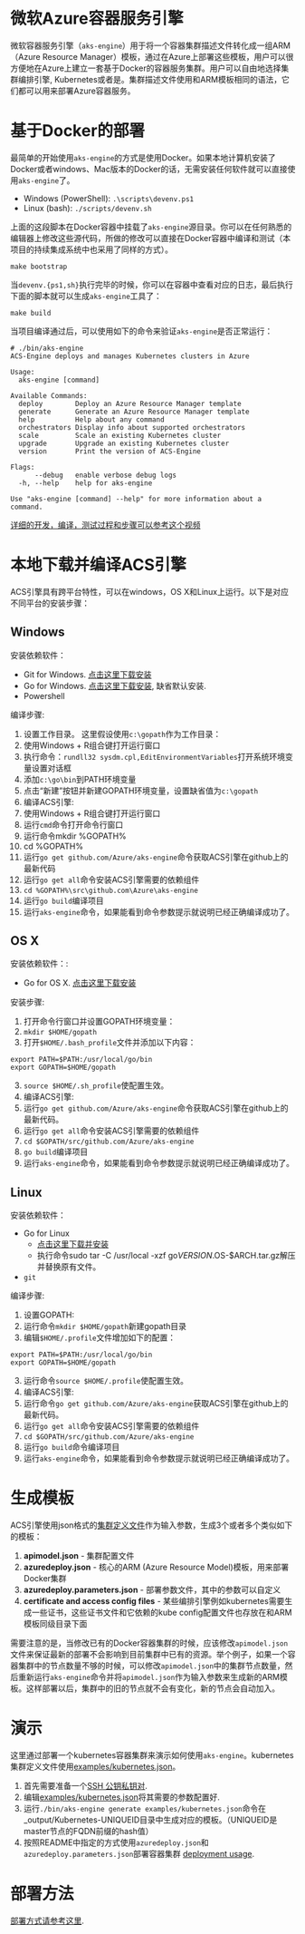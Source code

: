 # 微软Azure容器服务引擎

微软容器服务引擎（`aks-engine`）用于将一个容器集群描述文件转化成一组ARM（Azure Resource Manager）模板，通过在Azure上部署这些模板，用户可以很方便地在Azure上建立一套基于Docker的容器服务集群。用户可以自由地选择集群编排引擎, Kubernetes或者是。集群描述文件使用和ARM模板相同的语法，它们都可以用来部署Azure容器服务。

# 基于Docker的部署

最简单的开始使用`aks-engine`的方式是使用Docker。如果本地计算机安装了Docker或者windows、Mac版本的Docker的话，无需安装任何软件就可以直接使用`aks-engine`了。

* Windows (PowerShell): `.\scripts\devenv.ps1`
* Linux (bash): `./scripts/devenv.sh`

上面的这段脚本在Docker容器中挂载了`aks-engine`源目录。你可以在任何熟悉的编辑器上修改这些源代码，所做的修改可以直接在Docker容器中编译和测试（本项目的持续集成系统中也采用了同样的方式）。

```
make bootstrap
```

当`devenv.{ps1,sh}`执行完毕的时候，你可以在容器中查看对应的日志，最后执行下面的脚本就可以生成`aks-engine`工具了：

```
make build
```

当项目编译通过后，可以使用如下的命令来验证`aks-engine`是否正常运行：

```
# ./bin/aks-engine
ACS-Engine deploys and manages Kubernetes clusters in Azure

Usage:
  aks-engine [command]

Available Commands:
  deploy        Deploy an Azure Resource Manager template
  generate      Generate an Azure Resource Manager template
  help          Help about any command
  orchestrators Display info about supported orchestrators
  scale         Scale an existing Kubernetes cluster
  upgrade       Upgrade an existing Kubernetes cluster
  version       Print the version of ACS-Engine

Flags:
      --debug   enable verbose debug logs
  -h, --help    help for aks-engine

Use "aks-engine [command] --help" for more information about a command.
```

[详细的开发，编译，测试过程和步骤可以参考这个视频](https://www.youtube.com/watch?v=lc6UZmqxQMs)

# 本地下载并编译ACS引擎

ACS引擎具有跨平台特性，可以在windows，OS X和Linux上运行。以下是对应不同平台的安装步骤：

## Windows

安装依赖软件：
- Git for Windows. [点击这里下载安装](https://git-scm.com/download/win)
- Go for Windows. [点击这里下载安装](https://golang.org/dl/), 缺省默认安装.
- Powershell

编译步骤:

1. 设置工作目录。 这里假设使用`c:\gopath`作为工作目录：
  1. 使用Windows + R组合键打开运行窗口
  2. 执行命令：`rundll32 sysdm.cpl,EditEnvironmentVariables`打开系统环境变量设置对话框
  3. 添加`c:\go\bin`到PATH环境变量
  4. 点击“新建”按钮并新建GOPATH环境变量，设置缺省值为`c:\gopath`
2. 编译ACS引擎:
  1. 使用Windows + R组合键打开运行窗口
  2. 运行`cmd`命令打开命令行窗口
  3. 运行命令mkdir %GOPATH%
  4. cd %GOPATH%
  5. 运行`go get github.com/Azure/aks-engine`命令获取ACS引擎在github上的最新代码
  6. 运行`go get all`命令安装ACS引擎需要的依赖组件
  7. `cd %GOPATH%\src\github.com\Azure\aks-engine`
  8. 运行`go build`编译项目
3. 运行`aks-engine`命令，如果能看到命令参数提示就说明已经正确编译成功了。

## OS X

安装依赖软件：:
- Go for OS X. [点击这里下载安装](https://golang.org/dl/)

安装步骤:

1. 打开命令行窗口并设置GOPATH环境变量：
  1. `mkdir $HOME/gopath`
  2. 打开`$HOME/.bash_profile`文件并添加以下内容：
  ```
  export PATH=$PATH:/usr/local/go/bin
  export GOPATH=$HOME/gopath
  ```
  3. `source $HOME/.sh_profile`使配置生效。
2. 编译ACS引擎:
  1. 运行`go get github.com/Azure/aks-engine`命令获取ACS引擎在github上的最新代码。
  2. 运行`go get all`命令安装ACS引擎需要的依赖组件
  3. `cd $GOPATH/src/github.com/Azure/aks-engine`
  4. `go build`编译项目
3. 运行`aks-engine`命令，如果能看到命令参数提示就说明已经正确编译成功了。

## Linux

安装依赖软件：
- Go for Linux
  - [点击这里下载并安装](https://golang.org/dl/)
  - 执行命令sudo tar -C /usr/local -xzf go$VERSION.$OS-$ARCH.tar.gz解压并替换原有文件。
- `git`

编译步骤:

1. 设置GOPATH:
  1. 运行命令`mkdir $HOME/gopath`新建gopath目录
  2. 编辑`$HOME/.profile`文件增加如下的配置：
  ```
  export PATH=$PATH:/usr/local/go/bin
  export GOPATH=$HOME/gopath
  ```
  3. 运行命令`source $HOME/.profile`使配置生效。
2. 编译ACS引擎:
  1. 运行命令`go get github.com/Azure/aks-engine`获取ACS引擎在github上的最新代码。
  2. 运行`go get all`命令安装ACS引擎需要的依赖组件
  3. `cd $GOPATH/src/github.com/Azure/aks-engine`
  4. 运行`go build`命令编译项目
3. 运行`aks-engine`命令，如果能看到命令参数提示就说明已经正确编译成功了。


# 生成模板

ACS引擎使用json格式的[集群定义文件](clusterdefinition.md)作为输入参数，生成3个或者多个类似如下的模板：

1. **apimodel.json** - 集群配置文件
2. **azuredeploy.json** - 核心的ARM (Azure Resource Model)模板，用来部署Docker集群
3. **azuredeploy.parameters.json** - 部署参数文件，其中的参数可以自定义
4. **certificate and access config files** - 某些编排引擎例如kubernetes需要生成一些证书，这些证书文件和它依赖的kube config配置文件也存放在和ARM模板同级目录下面

需要注意的是，当修改已有的Docker容器集群的时候，应该修改`apimodel.json`文件来保证最新的部署不会影响到目前集群中已有的资源。举个例子，如果一个容器集群中的节点数量不够的时候，可以修改`apimodel.json`中的集群节点数量，然后重新运行`aks-engine`命令并将`apimodel.json`作为输入参数来生成新的ARM模板。这样部署以后，集群中的旧的节点就不会有变化，新的节点会自动加入。

# 演示

这里通过部署一个kubernetes容器集群来演示如何使用`aks-engine`。kubernetes集群定义文件使用[examples/kubernetes.json](../examples/kubernetes.json)。

1. 首先需要准备一个[SSH 公钥私钥对](ssh.md#ssh-key-generation).
2. 编辑[examples/kubernetes.json](../examples/kubernetes.json)将其需要的参数配置好.
3. 运行`./bin/aks-engine generate examples/kubernetes.json`命令在_output/Kubernetes-UNIQUEID目录中生成对应的模板。（UNIQUEID是master节点的FQDN前缀的hash值）
4. 按照README中指定的方式使用`azuredeploy.json`和`azuredeploy.parameters.json`部署容器集群 [deployment usage](../acsengine.md#deployment-usage).

# 部署方法

[部署方式请参考这里](../acsengine.md#deployment-usage).
